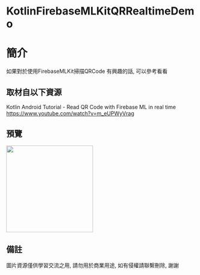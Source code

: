 # KotlinFirebaseMLKitQRRealtimeDemo

簡介
==================================
如果對於使用FirebaseMLKit掃描QRCode 有興趣的話, 可以參考看看                                   

取材自以下資源
--------
Kotlin Android Tutorial - Read QR Code with Firebase ML in real time                                                                 
https://www.youtube.com/watch?v=m_eUPWyVrag                                                                 
                  
預覽
--------
<p align="left">
  <img src="https://i.imgur.com/iLiRCiS.jpg" width="230"/>
</p> 

備註
--------
圖片資源僅供學習交流之用, 請勿用於商業用途, 如有侵權請聯繫刪除, 謝謝
